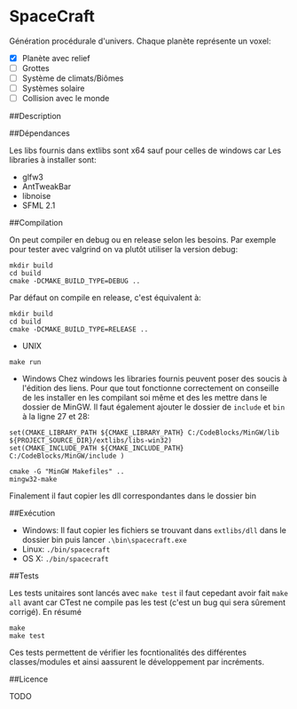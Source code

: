 SpaceCraft
===

Génération procédurale d'univers. Chaque planète représente un voxel:

* [X] Planète avec relief
* [ ] Grottes
* [ ] Système de climats/Biômes
* [ ] Systèmes solaire
* [ ] Collision avec le monde

##Description

##Dépendances

Les libs fournis dans extlibs sont x64 sauf pour celles de windows car 
Les libraries à installer sont:

- glfw3
- AntTweakBar
- libnoise
- SFML 2.1

##Compilation

On peut compiler en debug ou en release selon les besoins. Par exemple pour tester avec valgrind on va plutôt utiliser la version debug:

```
mkdir build
cd build
cmake -DCMAKE_BUILD_TYPE=DEBUG ..
```

Par défaut on compile en release, c'est équivalent à:

```
mkdir build
cd build
cmake -DCMAKE_BUILD_TYPE=RELEASE ..
```

- UNIX
```
make run
```
- Windows
Chez windows les libraries fournis peuvent poser des soucis à l'édition des liens. Pour que tout fonctionne correctement on conseille de les installer en les compilant soi même et des les mettre dans le dossier de MinGW. Il faut également ajouter le dossier de `include` et `bin` à la ligne 27 et 28:

```
set(CMAKE_LIBRARY_PATH ${CMAKE_LIBRARY_PATH} C:/CodeBlocks/MinGW/lib ${PROJECT_SOURCE_DIR}/extlibs/libs-win32)
set(CMAKE_INCLUDE_PATH ${CMAKE_INCLUDE_PATH} C:/CodeBlocks/MinGW/include )
```


```
cmake -G "MinGW Makefiles" ..
mingw32-make
```

Finalement il faut copier les dll correspondantes dans le dossier bin

##Exécution

- Windows: Il faut copier les fichiers se trouvant dans `extlibs/dll` dans le dossier bin puis lancer `.\bin\spacecraft.exe`
- Linux: `./bin/spacecraft`
- OS X: `./bin/spacecraft`

##Tests

Les tests unitaires sont lancés avec `make test` il faut cepedant avoir fait `make all` avant car CTest ne compile pas les test (c'est un bug qui sera sûrement corrigé). En résumé

```
make
make test
```

Ces tests permettent de vérifier les focntionalités des différentes classes/modules et ainsi aassurent le développement par incréments.

##Licence

TODO
